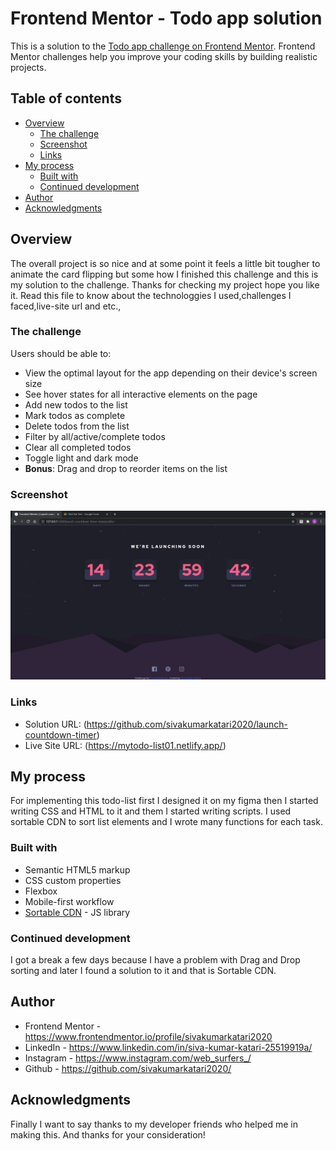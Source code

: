 # Frontend Mentor - Todo app solution

This is a solution to the [Todo app challenge on Frontend Mentor](https://www.frontendmentor.io/challenges/todo-app-Su1_KokOW). Frontend Mentor challenges help you improve your coding skills by building realistic projects. 

## Table of contents

- [Overview](#overview)
  - [The challenge](#the-challenge)
  - [Screenshot](#screenshot)
  - [Links](#links)
- [My process](#my-process)
  - [Built with](#built-with)
  - [Continued development](#continued-development)
- [Author](#author)
- [Acknowledgments](#acknowledgments)


## Overview

The overall project is so nice and at some point it feels a little bit tougher to animate the card flipping but some how I finished this challenge and this is my solution to the challenge. Thanks for checking my project hope you like it. Read this file to know about the technologgies I used,challenges I faced,live-site url and etc.,

### The challenge

Users should be able to:

- View the optimal layout for the app depending on their device's screen size
- See hover states for all interactive elements on the page
- Add new todos to the list
- Mark todos as complete
- Delete todos from the list
- Filter by all/active/complete todos
- Clear all completed todos
- Toggle light and dark mode
- **Bonus**: Drag and drop to reorder items on the list

### Screenshot

![](/public/images/my_preview.png)

### Links

- Solution URL: (https://github.com/sivakumarkatari2020/launch-countdown-timer)
- Live Site URL: (https://mytodo-list01.netlify.app/)

## My process

For implementing this todo-list first I designed it on my figma then I started writing CSS and HTML to it and them I started writing scripts. I used sortable CDN to sort list elements and I wrote many functions for each task.

### Built with

- Semantic HTML5 markup
- CSS custom properties
- Flexbox
- Mobile-first workflow
- [Sortable CDN](https://cdnjs.com/libraries/Sortable) - JS library

### Continued development

I got a break a few days because I have a problem with Drag and Drop sorting and later I found a solution to it and that is Sortable CDN.

## Author

- Frontend Mentor - https://www.frontendmentor.io/profile/sivakumarkatari2020
- LinkedIn - https://www.linkedin.com/in/siva-kumar-katari-25519919a/
- Instagram - https://www.instagram.com/web_surfers_/
- Github - https://github.com/sivakumarkatari2020/

## Acknowledgments

Finally I want to say thanks to my developer friends who helped me in making this. And thanks for your consideration!

